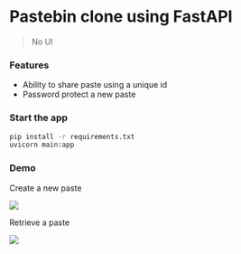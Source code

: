 # Pastebin clone using FastAPI

> No UI

### Features
- Ability to share paste using a unique id
- Password protect a new paste

### Start the app

```bash
pip install -r requirements.txt
uvicorn main:app
```

### Demo

Create a new paste

![](https://cdn.hashnode.com/res/hashnode/image/upload/v1611934100727/UP3E6j-Hx.png?auto=compress)

Retrieve a paste

![](https://cdn.hashnode.com/res/hashnode/image/upload/v1611934172156/hluze_jiA.png?auto=compress)
